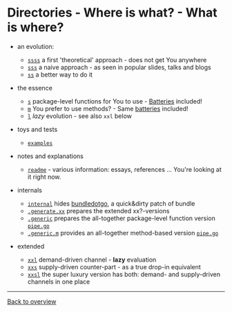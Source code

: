 # Directories - Where is what? - What is where?

- an evolution:
	- [`ssss`](../ssss.none/) a first 'theoretical' approach - does not get You anywhere
	- [`sss`](../sss.naive/) a naive approach - as seen in popular slides, talks and blogs
	- [`ss`](../ss.notyet/) a better way to do it

- the essence
	- [`s`](../s/) package-level functions for You to use - [Batteries](batteries.md) included!
	- [`m`](../m/) You prefer to use methods? - Same [batteries](batteries.md) included!
	- [`l`](../l/) *lazy* evolution - see also `xxl` below

- toys and tests
	- [`examples`](../examples/)

- notes and explanations
	- [`readme`](../readme/) - various information: essays, references ... You're looking at it right now.

- internals
	- [`internal`](../internal/) hides [bundledotgo](../internal/cmd/bundledotgo), a quick&dirty patch of bundle
	- [`.generate.xx`](../.generate.xx/) prepares the extended xx?-versions
	- [`.generic`](../.generic/) prepares the all-together package-level function version [`pipe.go`](../pipe.go)
	- [`.generic.m`](../.generic.m/) provides an all-together method-based version [`pipe.go`](../.generic.m/pipe.go)

- extended
	- [`xxl`](../xxl/) demand-driven channel - **lazy** evaluation
	- [`xxs`](../xxs/) supply-driven counter-part - as a true drop-in equivalent
	- [`xxsl`](../xxsl/) the super luxury version has both: demand- and supply-driven channels in one place

---
[Back to overview](overview.md)

